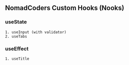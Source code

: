 ## NomadCoders Custom Hooks (Nooks)
  ### useState
    1. useInput (with validator)
    2. useTabs
  ### useEffect
    1. useTitle